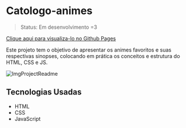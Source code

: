 # Catologo-animes

> Status: Em desenvolvimento =3

<a href="https://helenaoliveira366.github.io/Catologo-animes/" target="_blank">Clique aqui para visualiza-lo no Github Pages</a>

<p>Este projeto tem o objetivo de apresentar os animes favoritos e suas respectivas sinopses, colocando em prática os conceitos e estrutura do HTML, CSS e JS.</p>

![ImgProjectReadme](https://user-images.githubusercontent.com/82525471/149425555-309384bc-24f7-4073-a84b-87a936f8b589.png)

<h2>Tecnologias Usadas</h2>
<ul>
    <li>HTML</li>
    <li>CSS</li>
    <li>JavaScript</li>
</ul>
